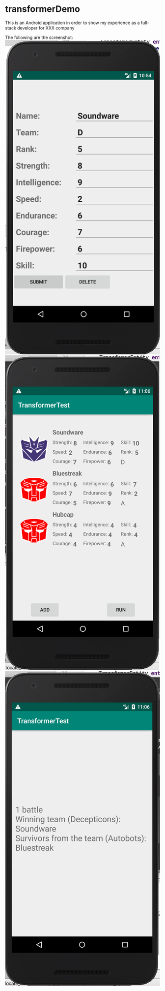 # transformerDemo
This is an Android application in order to show my experience as a full-stack developer for XXX company

The following are the screenshot:
![Screenshot 1](https://raw.githubusercontent.com/fullstackdevelopercandidate/transformerDemo/master/demoimage/screen1.png)
![Screenshot 2](https://raw.githubusercontent.com/fullstackdevelopercandidate/transformerDemo/master/demoimage/screen2.png)
![Screenshot 3](https://raw.githubusercontent.com/fullstackdevelopercandidate/transformerDemo/master/demoimage/screen3.png)
